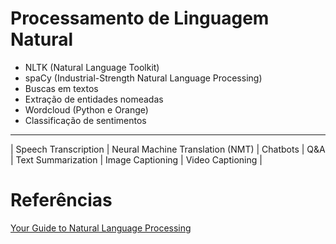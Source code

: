 # Processamento de Linguagem Natural  
- NLTK (Natural Language Toolkit)  
- spaCy (Industrial-Strength Natural Language Processing)
- Buscas em textos
- Extração de entidades nomeadas
- Wordcloud (Python e Orange)
- Classificação de sentimentos
  
---
  | Speech Transcription |  Neural Machine Translation (NMT) | Chatbots | Q&A | Text Summarization | Image Captioning | Video Captioning | 

  # Referências  

  [Your Guide to Natural Language Processing](https://towardsdatascience.com/your-guide-to-natural-language-processing-nlp-48ea2511f6e1)